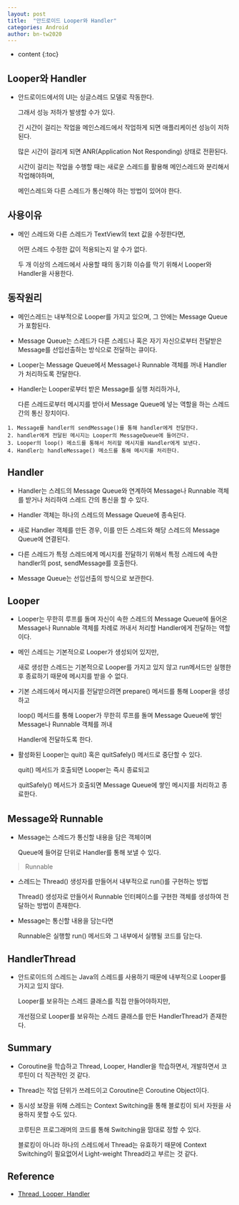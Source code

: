 ```yaml
---
layout: post 
title:  "안드로이드 Looper와 Handler"
categories: Android 
author: bn-tw2020
---
```

* content {:toc}

## Looper와 Handler

- 안드로이드에서의 UI는 싱글스레드 모델로 작동한다.

  그래서 성능 저하가 발생할 수가 있다.

  긴 시간이 걸리는 작업을 메인스레드에서 작업하게 되면 애플리케이션 성능이 저하된다.

  많은 시간이 걸리게 되면 ANR(Application Not Responding) 상태로 전환된다.

  시간이 걸리는 작업을 수행할 때는 새로운 스레드를 활용해 메인스레드와 분리해서 작업해야하며,

  메인스레드와 다른 스레드가 통신해야 하는 방법이 있어야 한다.





## 사용이유

- 메인 스레드와 다른 스레드가 TextView의 text 값을 수정한다면,

  어떤 스레드 수정한 값이 적용되는지 알 수가 없다.

  두 개 이상의 스레드에서 사용할 때의 동기화 이슈를 막기 위해서 Looper와 Handler을 사용한다.

## 동작원리

- 메인스레드는 내부적으로 Looper를 가지고 있으며, 그 안에는 Message Queue가 포함된다.

- Message Queue는 스레드가 다른 스레드나 혹은 자기 자신으로부터 전달받은 Message를 선입선출하는 방식으로 전달하는 큐이다.

- Looper는 Message Queue에서 Message나 Runnable 객체를 꺼내 Handler가 처리하도록 전달한다.

- Handler는 Looper로부터 받은 Message를 실행 처리하거나,

  다른 스레드로부터 메시지를 받아서 Message Queue에 넣는 역할을 하는 스레드간의 통신 장치이다.

```
1. Message를 handler의 sendMessage()를 통해 handler에게 전달한다.
2. handler에게 전달된 메시지는 Looper의 MessageQueue에 들어간다.
3. Looper의 loop() 메소드를 통해서 처리할 메시지를 Handler에게 보낸다.
4. Handler는 handleMessage() 메소드를 통해 메시지를 처리한다.
```

## Handler

- Handler는 스레드의 Message Queue와 연계하여 Message나 Runnable 객체를 받거나 처리하여 스레드 간의 통신을 할 수 있다.

- Handler 객체는 하나의 스레드의 Message Queue에 종속된다.

- 새로 Handler 객체를 만든 경우, 이를 만든 스레드와 해당 스레드의 Message Queue에 연결된다.

- 다른 스레드가 특정 스레드에게 메시지를 전달하기 위해서 특정 스레드에 속한 handler의 post, sendMessage를 호출한다.

- Message Queue는 선입선출의 방식으로 보관한다.


## Looper

- Looper는 무한히 루프를 돌며 자신이 속한 스레드의 Message Queue에 들어온 Message나 Runnable 객체를 차례로 꺼내서 처리할 Handler에게 전달하는 역할이다.

- 메인 스레드는 기본적으로 Looper가 생성되어 있지만,

  새로 생성한 스레드는 기본적으로 Looper를 가지고 있지 않고 run메서드만 실행한 후 종료하기 때문에 메시지를 받을 수 없다.

- 기본 스레드에서 메시지를 전달받으려면 prepare() 메서드를 통해 Looper을 생성하고 

  loop() 메서드를 통해 Looper가 무한히 루프를 돌며 Message Queue에 쌓인 Message나 Runnable 객체를 꺼내

  Handler에 전달하도록 한다.

- 활성화된 Looper는 quit() 혹은 quitSafely() 메서드로 중단할 수 있다.

  quit() 메서드가 호출되면 Looper는 즉시 종료되고

  quitSafely() 메서드가 호출되면 Message Queue에 쌓인 메시지를 처리하고 종료한다.


## Message와 Runnable

- Message는 스레드가 통신할 내용을 담은 객체이며

  Queue에 들어갈 단위로 Handler를 통해 보낼 수 있다.

> Runnable

- 스레드는 Thread() 생성자를 만들어서 내부적으로 run()를 구현하는 방법

  Thread() 생성자로 만들어서 Runnable 인터페이스를 구현한 객체를 생성하여 전달하는 방법이 존재한다.

- Message는 통신할 내용을 담는다면

  Runnable은 실행할 run() 메서드와 그 내부에서 실행될 코드를 담는다.


## HandlerThread

- 안드로이드의 스레드는 Java의 스레드를 사용하기 때문에 내부적으로 Looper를 가지고 있지 않다.

  Looper를 보유하는 스레드 클래스를 직접 만들어야하지만, 

  개선점으로 Looper를 보유하는 스레드 클래스를 만든 HandlerThread가 존재한다.


## Summary

- Coroutine을 학습하고 Thread, Looper, Handler을 학습하면서, 개발하면서 코루틴이 더 직관적인 것 같다.

- Thread는 작업 단위가 쓰레드이고 Coroutine은 Coroutine Object이다.

- 동시성 보장을 위해 스레드는 Context Switching을 통해 블로킹이 되서 자원을 사용하지 못할 수도 있다.

  코루틴은 프로그래머의 코드를 통해 Switching을 맘대로 정할 수 있다. 

  블로킹이 아니라 하나의 스레드에서 Thread는 유효하기 때문에 Context Switching이 필요없어서 Light-weight Thread라고 부르는 것 같다. 

## Reference

- [Thread, Looper, Handler](https://academy.realm.io/kr/posts/android-thread-looper-handler/?w=1)
